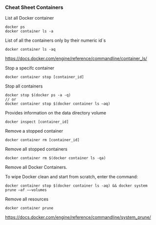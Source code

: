 ### Cheat Sheet Containers

List all Docker container

    docker ps
    docker container ls -a

List of all the containers only by their numeric id´s

    docker container ls -aq

https://docs.docker.com/engine/reference/commandline/container_ls/


Stop a specifc container

    docker container stop [container_id]

Stop all containers

    docker stop $(docker ps -a -q)
    // or
    docker container stop $(docker container ls –aq)

Provides information on the data directory volume

    docker inspect [container_id]

Remove a stopped container

    docker container rm [container_id]

Remove all stopped containers

    docker container rm $(docker container ls -qa)

Remove all Docker Containers.

To wipe Docker clean and start from scratch, enter the command:

    docker container stop $(docker container ls -aq) && docker system prune –af ––volumes

Remove all resources

    docker container prune

https://docs.docker.com/engine/reference/commandline/system_prune/
